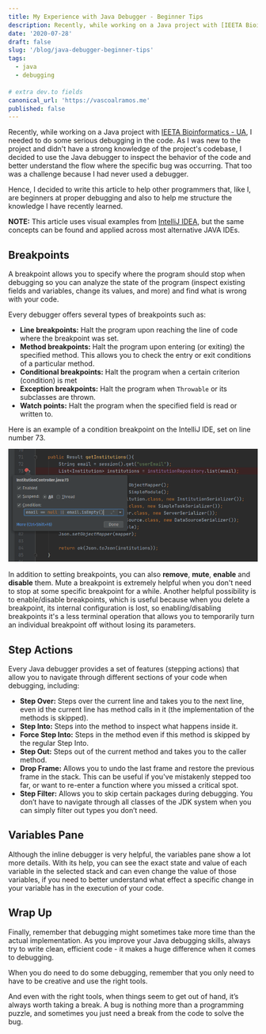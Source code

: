 ```yaml
---
title: My Experience with Java Debugger - Beginner Tips
description: Recently, while working on a Java project with [IEETA Bioinformatics - UA](http://bioinformatics.ua.pt), I needed to do some serious debugging in the code.
date: '2020-07-28'
draft: false
slug: '/blog/java-debugger-beginner-tips'
tags:
  - java
  - debugging

# extra dev.to fields
canonical_url: 'https://vascoalramos.me'
published: false
---
```


Recently, while working on a Java project with [IEETA Bioinformatics - UA](http://bioinformatics.ua.pt), I needed to do some serious debugging in the code. As I was new to the project and didn't have a strong knowledge of the project's codebase, I decided to use the Java debugger to inspect the behavior of the code and better understand the flow where the specific bug was occurring. That too was a challenge because I had never used a debugger.

Hence, I decided to write this article to help other programmers that, like I, are beginners at proper debugging and also to help me structure the knowledge I have recently learned.

**NOTE:** This article uses visual examples from [IntelliJ IDEA](https://www.jetbrains.com/idea), but the same concepts can be found and applied across most alternative JAVA IDEs.

## Breakpoints

A breakpoint allows you to specify where the program should stop when debugging so you can analyze the state of the program (inspect existing fields and variables, change its values, and more) and find what is wrong with your code.

Every debugger offers several types of breakpoints such as:

- **Line breakpoints:** Halt the program upon reaching the line of code where the breakpoint was set.
- **Method breakpoints:** Halt the program upon entering (or exiting) the specified method. This allows you to check the entry or exit conditions of a particular method.
- **Conditional breakpoints:** Halt the program when a certain criterion (condition) is met
- **Exception breakpoints:** Halt the program when `Throwable` or its subclasses are thrown.
- **Watch points:** Halt the program when the specified field is read or written to.

Here is an example of a condition breakpoint on the IntelliJ IDE, set on line number 73.

![Conditional Breakpoint](./conditional-breakpoint.png)

In addition to setting breakpoints, you can also **remove**, **mute**, **enable** and **disable** them. Mute a breakpoint is extremely helpful when you don't need to stop at some specific breakpoint for a while. Another helpful possibility is to enable/disable breakpoints, which is useful because when you delete a breakpoint, its internal configuration is lost, so enabling/disabling breakpoints it's a less terminal operation that allows you to temporarily turn an individual breakpoint off without losing its parameters.

## Step Actions

Every Java debugger provides a set of features (stepping actions) that allow you to navigate through different sections of your code when debugging, including:

- **Step Over:** Steps over the current line and takes you to the next line, even id the current line has method calls in it (the implementation of the methods is skipped).
- **Step Into:** Steps into the method to inspect what happens inside it.
- **Force Step Into:** Steps in the method even if this method is skipped by the regular Step Into.
- **Step Out:** Steps out of the current method and takes you to the caller method.
- **Drop Frame:** Allows you to undo the last frame and restore the previous frame in the stack. This can be useful if you've mistakenly stepped too far, or want to re-enter a function where you missed a critical spot.
- **Step Filter:** Allows you to skip certain packages during debugging. You don’t have to navigate through all classes of the JDK system when you can simply filter out types you don’t need.

## Variables Pane

Although the inline debugger is very helpful, the variables pane show a lot more details. With its help, you can see the exact state and value of each variable in the selected stack and can even change the value of those variables, if you need to better understand what effect a specific change in your variable has in the execution of your code.

## Wrap Up

Finally, remember that debugging might sometimes take more time than the actual implementation. As you improve your Java debugging skills, always try to write clean, efficient code - it makes a huge difference when it comes to debugging.

When you do need to do some debugging, remember that you only need to have to be creative and use the right tools.

And even with the right tools, when things seem to get out of hand, it’s always worth taking a break. A bug is nothing more than a programming puzzle, and sometimes you just need a break from the code to solve the bug.
